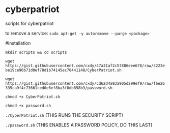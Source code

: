 # cyberpatriot
scripts for cyberpatriot


to remove a service: `sudo apt-get -y autoremove --purge <package>`


#installation

`mkdir scripts && cd scripts`

`wget https://gist.githubusercontent.com/cxdy/47a31af2c57886eee678/raw/3223ebe19ce96b71d0ef78d1b74145ec70441148/CyberPatriot.sh`

`wget https://gist.githubusercontent.com/cxdy/cd62d4a93a905d299ef9/raw/f6e26335ca9f4c73661ced0e6ef8ba3f8db858b3/password.sh`

`chmod +x CyberPatriot.sh`

`chmod +x password.sh`

`./CyberPatriot.sh` (THIS RUNS THE SECURITY SCRIPT)

`./password.sh` (THIS ENABLES A PASSWORD POLICY, DO THIS LAST)

